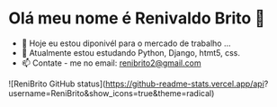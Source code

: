 # Olá meu nome é Renivaldo Brito 👋

- 🔭 Hoje eu estou diponivél para o mercado de trabalho ...
- 🌱 Atualmente estou estudando Python, Django, htmt5, css. 
- 📫 Contate - me no email: renibrito2@gmail.com

![ReniBrito GitHub status](https://github-readme-stats.vercel.app/api?
username=ReniBrito&show_icons=true&theme=radical)

